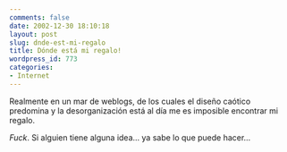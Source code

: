 ```yaml
---
comments: false
date: 2002-12-30 18:10:18
layout: post
slug: dnde-est-mi-regalo
title: Dónde está mi regalo!
wordpress_id: 773
categories:
- Internet
---
```


Realmente en un mar de weblogs, de los cuales el diseño caótico predomina y la desorganización está al día me es imposible encontrar mi regalo.





_Fuck_. Si alguien tiene alguna idea… ya sabe lo que puede hacer…




 
